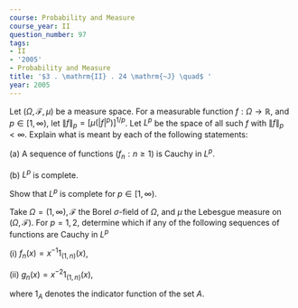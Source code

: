 ```yaml
---
course: Probability and Measure
course_year: II
question_number: 97
tags:
- II
- '2005'
- Probability and Measure
title: '$3 . \mathrm{II} . 24 \mathrm{~J} \quad$ '
year: 2005
---
```



Let $(\Omega, \mathcal{F}, \mu)$ be a measure space. For a measurable function $f: \Omega \rightarrow \mathbb{R}$, and $p \in[1, \infty)$, let $\|f\|_{p}=\left[\mu\left(|f|^{p}\right)\right]^{1 / p}$. Let $L^{p}$ be the space of all such $f$ with $\|f\|_{p}<\infty$. Explain what is meant by each of the following statements:

(a) A sequence of functions $\left(f_{n}: n \geqslant 1\right)$ is Cauchy in $L^{p}$.

(b) $L^{p}$ is complete.

Show that $L^{p}$ is complete for $p \in[1, \infty)$.

Take $\Omega=(1, \infty), \mathcal{F}$ the Borel $\sigma$-field of $\Omega$, and $\mu$ the Lebesgue measure on $(\Omega, \mathcal{F})$. For $p=1,2$, determine which if any of the following sequences of functions are Cauchy in $L^{p}$

(i) $f_{n}(x)=x^{-1} 1_{(1, n)}(x)$,

(ii) $g_{n}(x)=x^{-2} 1_{(1, n)}(x)$,

where $1_{A}$ denotes the indicator function of the set $A$.